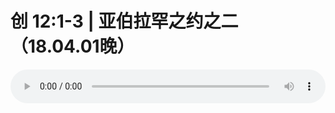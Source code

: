 # 创 12:1-3 | 亚伯拉罕之约之二（18.04.01晚）

<audio style="width: 100%;" preload="false" controls controlslist="nodownload"><source src="//cdn.wechat.edu.pl/audio/mp3/old/23723.mp3" type="audio/mpeg">Your browser does not support the audio element.</audio>



